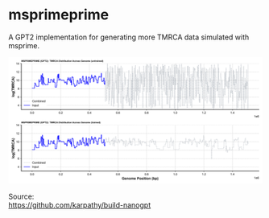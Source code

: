 # msprimeprime
A GPT2 implementation for generating more TMRCA data simulated with msprime.

![msprimeprime next coalescence prediction](./msprimeprime.png)

Source:   
https://github.com/karpathy/build-nanogpt
